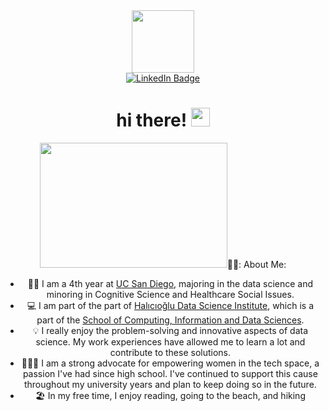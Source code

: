 <div id="header" align="center">
  <img src="https://attic.sh/vf2hli7mpxpuz1hk8rbq0g9wx861" width="100"
</div>

<div id="badges">
  <a href="linkedin.com/in/lina-battikha/">
    <img src="https://img.shields.io/badge/LinkedIn-blue?style=for-the-badge&logo=linkedin&logoColor=white" alt="LinkedIn Badge"/>
  </a>
</div>

<h1>
  hi there!
  <img src="https://media.giphy.com/media/hvRJCLFzcasrR4ia7z/giphy.gif" width="30px"/>
</h1>

<div align="center">
  <img src="https://encrypted-tbn0.gstatic.com/images?q=tbn:ANd9GcQbI0fSe-i0ruT-nA6gAUgtTcaCDMoManl4zoYQ8KzTeREnVH3ayLl2jYWBiSknESlZuvY&usqp=CAU" width="300" height="200/>
</div>
    
---
    
### 👩‍💻: About Me: 
- 👩‍🎓 I am a 4th year at <a href="https://ucsd.edu/">UC San Diego</a>, majoring in the data science and minoring in Cognitive Science and Healthcare Social Issues.
- 💻 I am part of the part of <a href="https://datascience.ucsd.edu/">Halıcıoğlu Data Science Institute</a>, which is a part of the <a href="https://scids.ucsd.edu/">School of Computing, Information and Data Sciences</a>.
- 💡 I really enjoy the problem-solving and innovative aspects of data science. My work experiences have allowed me to learn a lot and contribute to these solutions.
- 🧑‍🤝‍🧑 I am a strong advocate for empowering women in the tech space, a passion I've had since high school. I've continued to support this cause throughout my university years and plan to keep doing so in the future.
- 🏖 In my free time, I enjoy reading, going to the beach, and hiking
